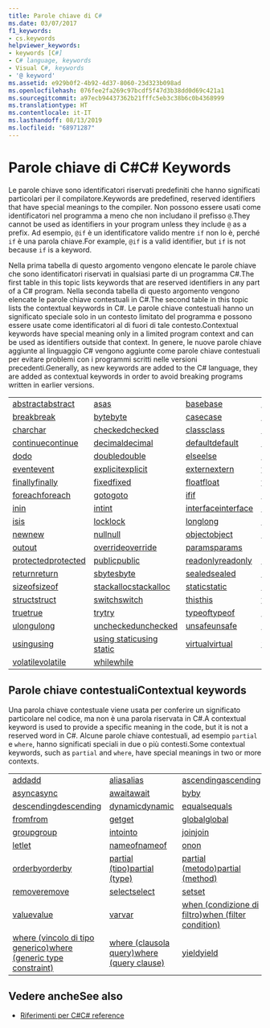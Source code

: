 ```yaml
---
title: Parole chiave di C#
ms.date: 03/07/2017
f1_keywords:
- cs.keywords
helpviewer_keywords:
- keywords [C#]
- C# language, keywords
- Visual C#, keywords
- '@ keyword'
ms.assetid: e929b0f2-4b92-4d37-8060-23d323b098ad
ms.openlocfilehash: 076fee2fa269c97bcdf5f47d3b38dd0d69c421a1
ms.sourcegitcommit: a97ecb94437362b21fffc5eb3c38b6c0b4368999
ms.translationtype: HT
ms.contentlocale: it-IT
ms.lasthandoff: 08/13/2019
ms.locfileid: "68971287"
---
```

# <a name="c-keywords"></a><span data-ttu-id="89158-102">Parole chiave di C#</span><span class="sxs-lookup"><span data-stu-id="89158-102">C# Keywords</span></span>

<span data-ttu-id="89158-103">Le parole chiave sono identificatori riservati predefiniti che hanno significati particolari per il compilatore.</span><span class="sxs-lookup"><span data-stu-id="89158-103">Keywords are predefined, reserved identifiers that have special meanings to the compiler.</span></span> <span data-ttu-id="89158-104">Non possono essere usati come identificatori nel programma a meno che non includano il prefisso `@`.</span><span class="sxs-lookup"><span data-stu-id="89158-104">They cannot be used as identifiers in your program unless they include `@` as a prefix.</span></span> <span data-ttu-id="89158-105">Ad esempio, `@if` è un identificatore valido mentre `if` non lo è, perché `if` è una parola chiave.</span><span class="sxs-lookup"><span data-stu-id="89158-105">For example, `@if` is a valid identifier, but `if` is not because `if` is a keyword.</span></span>  
  
 <span data-ttu-id="89158-106">Nella prima tabella di questo argomento vengono elencate le parole chiave che sono identificatori riservati in qualsiasi parte di un programma C#.</span><span class="sxs-lookup"><span data-stu-id="89158-106">The first table in this topic lists keywords that are reserved identifiers in any part of a C# program.</span></span> <span data-ttu-id="89158-107">Nella seconda tabella di questo argomento vengono elencate le parole chiave contestuali in C#.</span><span class="sxs-lookup"><span data-stu-id="89158-107">The second table in this topic lists the contextual keywords in C#.</span></span> <span data-ttu-id="89158-108">Le parole chiave contestuali hanno un significato speciale solo in un contesto limitato del programma e possono essere usate come identificatori al di fuori di tale contesto.</span><span class="sxs-lookup"><span data-stu-id="89158-108">Contextual keywords have special meaning only in a limited program context and can be used as identifiers outside that context.</span></span> <span data-ttu-id="89158-109">In genere, le nuove parole chiave aggiunte al linguaggio C# vengono aggiunte come parole chiave contestuali per evitare problemi con i programmi scritti nelle versioni precedenti.</span><span class="sxs-lookup"><span data-stu-id="89158-109">Generally, as new keywords are added to the C# language, they are added as contextual keywords in order to avoid breaking programs written in earlier versions.</span></span>  
  
|||||  
|---|---|---|---|  
|[<span data-ttu-id="89158-110">abstract</span><span class="sxs-lookup"><span data-stu-id="89158-110">abstract</span></span>](abstract.md)|[<span data-ttu-id="89158-111">as</span><span class="sxs-lookup"><span data-stu-id="89158-111">as</span></span>](../operators/type-testing-and-conversion-operators.md#as-operator)|[<span data-ttu-id="89158-112">base</span><span class="sxs-lookup"><span data-stu-id="89158-112">base</span></span>](base.md)|[<span data-ttu-id="89158-113">bool</span><span class="sxs-lookup"><span data-stu-id="89158-113">bool</span></span>](bool.md)|  
|[<span data-ttu-id="89158-114">break</span><span class="sxs-lookup"><span data-stu-id="89158-114">break</span></span>](break.md)|[<span data-ttu-id="89158-115">byte</span><span class="sxs-lookup"><span data-stu-id="89158-115">byte</span></span>](../builtin-types/integral-numeric-types.md)|[<span data-ttu-id="89158-116">case</span><span class="sxs-lookup"><span data-stu-id="89158-116">case</span></span>](switch.md)|[<span data-ttu-id="89158-117">catch</span><span class="sxs-lookup"><span data-stu-id="89158-117">catch</span></span>](try-catch.md)|  
|[<span data-ttu-id="89158-118">char</span><span class="sxs-lookup"><span data-stu-id="89158-118">char</span></span>](char.md)|[<span data-ttu-id="89158-119">checked</span><span class="sxs-lookup"><span data-stu-id="89158-119">checked</span></span>](checked.md)|[<span data-ttu-id="89158-120">class</span><span class="sxs-lookup"><span data-stu-id="89158-120">class</span></span>](class.md)|[<span data-ttu-id="89158-121">const</span><span class="sxs-lookup"><span data-stu-id="89158-121">const</span></span>](const.md)|  
|[<span data-ttu-id="89158-122">continue</span><span class="sxs-lookup"><span data-stu-id="89158-122">continue</span></span>](continue.md)|[<span data-ttu-id="89158-123">decimal</span><span class="sxs-lookup"><span data-stu-id="89158-123">decimal</span></span>](../builtin-types/floating-point-numeric-types.md)|[<span data-ttu-id="89158-124">default</span><span class="sxs-lookup"><span data-stu-id="89158-124">default</span></span>](default.md)|[<span data-ttu-id="89158-125">delegate</span><span class="sxs-lookup"><span data-stu-id="89158-125">delegate</span></span>](delegate.md)|  
|[<span data-ttu-id="89158-126">do</span><span class="sxs-lookup"><span data-stu-id="89158-126">do</span></span>](do.md)|[<span data-ttu-id="89158-127">double</span><span class="sxs-lookup"><span data-stu-id="89158-127">double</span></span>](../builtin-types/floating-point-numeric-types.md)|[<span data-ttu-id="89158-128">else</span><span class="sxs-lookup"><span data-stu-id="89158-128">else</span></span>](if-else.md)|[<span data-ttu-id="89158-129">enum</span><span class="sxs-lookup"><span data-stu-id="89158-129">enum</span></span>](enum.md)|  
|[<span data-ttu-id="89158-130">event</span><span class="sxs-lookup"><span data-stu-id="89158-130">event</span></span>](event.md)|[<span data-ttu-id="89158-131">explicit</span><span class="sxs-lookup"><span data-stu-id="89158-131">explicit</span></span>](../operators/user-defined-conversion-operators.md)|[<span data-ttu-id="89158-132">extern</span><span class="sxs-lookup"><span data-stu-id="89158-132">extern</span></span>](extern.md)|[<span data-ttu-id="89158-133">false</span><span class="sxs-lookup"><span data-stu-id="89158-133">false</span></span>](false-literal.md)|  
|[<span data-ttu-id="89158-134">finally</span><span class="sxs-lookup"><span data-stu-id="89158-134">finally</span></span>](try-finally.md)|[<span data-ttu-id="89158-135">fixed</span><span class="sxs-lookup"><span data-stu-id="89158-135">fixed</span></span>](fixed-statement.md)|[<span data-ttu-id="89158-136">float</span><span class="sxs-lookup"><span data-stu-id="89158-136">float</span></span>](../builtin-types/floating-point-numeric-types.md)|[<span data-ttu-id="89158-137">for</span><span class="sxs-lookup"><span data-stu-id="89158-137">for</span></span>](for.md)|  
|[<span data-ttu-id="89158-138">foreach</span><span class="sxs-lookup"><span data-stu-id="89158-138">foreach</span></span>](foreach-in.md)|[<span data-ttu-id="89158-139">goto</span><span class="sxs-lookup"><span data-stu-id="89158-139">goto</span></span>](goto.md)|[<span data-ttu-id="89158-140">if</span><span class="sxs-lookup"><span data-stu-id="89158-140">if</span></span>](if-else.md)|[<span data-ttu-id="89158-141">implicit</span><span class="sxs-lookup"><span data-stu-id="89158-141">implicit</span></span>](../operators/user-defined-conversion-operators.md)|  
|[<span data-ttu-id="89158-142">in</span><span class="sxs-lookup"><span data-stu-id="89158-142">in</span></span>](in.md)|[<span data-ttu-id="89158-143">int</span><span class="sxs-lookup"><span data-stu-id="89158-143">int</span></span>](../builtin-types/integral-numeric-types.md)|[<span data-ttu-id="89158-144">interface</span><span class="sxs-lookup"><span data-stu-id="89158-144">interface</span></span>](interface.md)|[<span data-ttu-id="89158-145">internal</span><span class="sxs-lookup"><span data-stu-id="89158-145">internal</span></span>](internal.md)|
|[<span data-ttu-id="89158-146">is</span><span class="sxs-lookup"><span data-stu-id="89158-146">is</span></span>](is.md)|[<span data-ttu-id="89158-147">lock</span><span class="sxs-lookup"><span data-stu-id="89158-147">lock</span></span>](lock-statement.md)|[<span data-ttu-id="89158-148">long</span><span class="sxs-lookup"><span data-stu-id="89158-148">long</span></span>](../builtin-types/integral-numeric-types.md)|[<span data-ttu-id="89158-149">namespace</span><span class="sxs-lookup"><span data-stu-id="89158-149">namespace</span></span>](namespace.md)|
|[<span data-ttu-id="89158-150">new</span><span class="sxs-lookup"><span data-stu-id="89158-150">new</span></span>](../operators/new-operator.md)|[<span data-ttu-id="89158-151">null</span><span class="sxs-lookup"><span data-stu-id="89158-151">null</span></span>](null.md)|[<span data-ttu-id="89158-152">object</span><span class="sxs-lookup"><span data-stu-id="89158-152">object</span></span>](object.md)|[<span data-ttu-id="89158-153">operator</span><span class="sxs-lookup"><span data-stu-id="89158-153">operator</span></span>](../operators/operator-overloading.md)|
|[<span data-ttu-id="89158-154">out</span><span class="sxs-lookup"><span data-stu-id="89158-154">out</span></span>](out.md)|[<span data-ttu-id="89158-155">override</span><span class="sxs-lookup"><span data-stu-id="89158-155">override</span></span>](override.md)|[<span data-ttu-id="89158-156">params</span><span class="sxs-lookup"><span data-stu-id="89158-156">params</span></span>](params.md)|[<span data-ttu-id="89158-157">private</span><span class="sxs-lookup"><span data-stu-id="89158-157">private</span></span>](private.md)|
|[<span data-ttu-id="89158-158">protected</span><span class="sxs-lookup"><span data-stu-id="89158-158">protected</span></span>](protected.md)|[<span data-ttu-id="89158-159">public</span><span class="sxs-lookup"><span data-stu-id="89158-159">public</span></span>](public.md)|[<span data-ttu-id="89158-160">readonly</span><span class="sxs-lookup"><span data-stu-id="89158-160">readonly</span></span>](readonly.md)|[<span data-ttu-id="89158-161">ref</span><span class="sxs-lookup"><span data-stu-id="89158-161">ref</span></span>](ref.md)|
|[<span data-ttu-id="89158-162">return</span><span class="sxs-lookup"><span data-stu-id="89158-162">return</span></span>](return.md)|[<span data-ttu-id="89158-163">sbyte</span><span class="sxs-lookup"><span data-stu-id="89158-163">sbyte</span></span>](../builtin-types/integral-numeric-types.md)|[<span data-ttu-id="89158-164">sealed</span><span class="sxs-lookup"><span data-stu-id="89158-164">sealed</span></span>](sealed.md)|[<span data-ttu-id="89158-165">short</span><span class="sxs-lookup"><span data-stu-id="89158-165">short</span></span>](../builtin-types/integral-numeric-types.md)||
[<span data-ttu-id="89158-166">sizeof</span><span class="sxs-lookup"><span data-stu-id="89158-166">sizeof</span></span>](../operators/sizeof.md)|[<span data-ttu-id="89158-167">stackalloc</span><span class="sxs-lookup"><span data-stu-id="89158-167">stackalloc</span></span>](../operators/stackalloc.md)|[<span data-ttu-id="89158-168">static</span><span class="sxs-lookup"><span data-stu-id="89158-168">static</span></span>](static.md)|[<span data-ttu-id="89158-169">string</span><span class="sxs-lookup"><span data-stu-id="89158-169">string</span></span>](string.md)|
|[<span data-ttu-id="89158-170">struct</span><span class="sxs-lookup"><span data-stu-id="89158-170">struct</span></span>](struct.md)|[<span data-ttu-id="89158-171">switch</span><span class="sxs-lookup"><span data-stu-id="89158-171">switch</span></span>](switch.md)|[<span data-ttu-id="89158-172">this</span><span class="sxs-lookup"><span data-stu-id="89158-172">this</span></span>](this.md)|[<span data-ttu-id="89158-173">throw</span><span class="sxs-lookup"><span data-stu-id="89158-173">throw</span></span>](throw.md)|
|[<span data-ttu-id="89158-174">true</span><span class="sxs-lookup"><span data-stu-id="89158-174">true</span></span>](true-literal.md)|[<span data-ttu-id="89158-175">try</span><span class="sxs-lookup"><span data-stu-id="89158-175">try</span></span>](try-catch.md)|[<span data-ttu-id="89158-176">typeof</span><span class="sxs-lookup"><span data-stu-id="89158-176">typeof</span></span>](../operators/type-testing-and-conversion-operators.md#typeof-operator)|[<span data-ttu-id="89158-177">uint</span><span class="sxs-lookup"><span data-stu-id="89158-177">uint</span></span>](../builtin-types/integral-numeric-types.md)|
|[<span data-ttu-id="89158-178">ulong</span><span class="sxs-lookup"><span data-stu-id="89158-178">ulong</span></span>](../builtin-types/integral-numeric-types.md)|[<span data-ttu-id="89158-179">unchecked</span><span class="sxs-lookup"><span data-stu-id="89158-179">unchecked</span></span>](unchecked.md)|[<span data-ttu-id="89158-180">unsafe</span><span class="sxs-lookup"><span data-stu-id="89158-180">unsafe</span></span>](unsafe.md)|[<span data-ttu-id="89158-181">ushort</span><span class="sxs-lookup"><span data-stu-id="89158-181">ushort</span></span>](../builtin-types/integral-numeric-types.md)|
|[<span data-ttu-id="89158-182">using</span><span class="sxs-lookup"><span data-stu-id="89158-182">using</span></span>](using.md)|[<span data-ttu-id="89158-183">using static</span><span class="sxs-lookup"><span data-stu-id="89158-183">using static</span></span>](using-static.md)|[<span data-ttu-id="89158-184">virtual</span><span class="sxs-lookup"><span data-stu-id="89158-184">virtual</span></span>](virtual.md)|[<span data-ttu-id="89158-185">void</span><span class="sxs-lookup"><span data-stu-id="89158-185">void</span></span>](void.md)|
|[<span data-ttu-id="89158-186">volatile</span><span class="sxs-lookup"><span data-stu-id="89158-186">volatile</span></span>](volatile.md)|[<span data-ttu-id="89158-187">while</span><span class="sxs-lookup"><span data-stu-id="89158-187">while</span></span>](while.md)|

## <a name="contextual-keywords"></a><span data-ttu-id="89158-188">Parole chiave contestuali</span><span class="sxs-lookup"><span data-stu-id="89158-188">Contextual keywords</span></span>

 <span data-ttu-id="89158-189">Una parola chiave contestuale viene usata per conferire un significato particolare nel codice, ma non è una parola riservata in C#.</span><span class="sxs-lookup"><span data-stu-id="89158-189">A contextual keyword is used to provide a specific meaning in the code, but it is not a reserved word in C#.</span></span> <span data-ttu-id="89158-190">Alcune parole chiave contestuali, ad esempio `partial` e `where`, hanno significati speciali in due o più contesti.</span><span class="sxs-lookup"><span data-stu-id="89158-190">Some contextual keywords, such as `partial` and `where`, have special meanings in two or more contexts.</span></span>  
  
||||  
|---|---|---|  
|[<span data-ttu-id="89158-191">add</span><span class="sxs-lookup"><span data-stu-id="89158-191">add</span></span>](add.md)|[<span data-ttu-id="89158-192">alias</span><span class="sxs-lookup"><span data-stu-id="89158-192">alias</span></span>](extern-alias.md)|[<span data-ttu-id="89158-193">ascending</span><span class="sxs-lookup"><span data-stu-id="89158-193">ascending</span></span>](ascending.md)|
|[<span data-ttu-id="89158-194">async</span><span class="sxs-lookup"><span data-stu-id="89158-194">async</span></span>](async.md)|[<span data-ttu-id="89158-195">await</span><span class="sxs-lookup"><span data-stu-id="89158-195">await</span></span>](await.md)|[<span data-ttu-id="89158-196">by</span><span class="sxs-lookup"><span data-stu-id="89158-196">by</span></span>](by.md)|
|[<span data-ttu-id="89158-197">descending</span><span class="sxs-lookup"><span data-stu-id="89158-197">descending</span></span>](descending.md)|[<span data-ttu-id="89158-198">dynamic</span><span class="sxs-lookup"><span data-stu-id="89158-198">dynamic</span></span>](dynamic.md)|[<span data-ttu-id="89158-199">equals</span><span class="sxs-lookup"><span data-stu-id="89158-199">equals</span></span>](equals.md)|
|[<span data-ttu-id="89158-200">from</span><span class="sxs-lookup"><span data-stu-id="89158-200">from</span></span>](from-clause.md)|[<span data-ttu-id="89158-201">get</span><span class="sxs-lookup"><span data-stu-id="89158-201">get</span></span>](get.md)|[<span data-ttu-id="89158-202">global</span><span class="sxs-lookup"><span data-stu-id="89158-202">global</span></span>](../operators/namespace-alias-qualifier.md)|
|[<span data-ttu-id="89158-203">group</span><span class="sxs-lookup"><span data-stu-id="89158-203">group</span></span>](group-clause.md)|[<span data-ttu-id="89158-204">into</span><span class="sxs-lookup"><span data-stu-id="89158-204">into</span></span>](into.md)|[<span data-ttu-id="89158-205">join</span><span class="sxs-lookup"><span data-stu-id="89158-205">join</span></span>](join-clause.md)|
|[<span data-ttu-id="89158-206">let</span><span class="sxs-lookup"><span data-stu-id="89158-206">let</span></span>](let-clause.md)|[<span data-ttu-id="89158-207">nameof</span><span class="sxs-lookup"><span data-stu-id="89158-207">nameof</span></span>](../operators/nameof.md)|[<span data-ttu-id="89158-208">on</span><span class="sxs-lookup"><span data-stu-id="89158-208">on</span></span>](on.md)|
|[<span data-ttu-id="89158-209">orderby</span><span class="sxs-lookup"><span data-stu-id="89158-209">orderby</span></span>](orderby-clause.md)|[<span data-ttu-id="89158-210">partial (tipo)</span><span class="sxs-lookup"><span data-stu-id="89158-210">partial (type)</span></span>](partial-type.md)|[<span data-ttu-id="89158-211">partial (metodo)</span><span class="sxs-lookup"><span data-stu-id="89158-211">partial (method)</span></span>](partial-method.md)|
|[<span data-ttu-id="89158-212">remove</span><span class="sxs-lookup"><span data-stu-id="89158-212">remove</span></span>](remove.md)|[<span data-ttu-id="89158-213">select</span><span class="sxs-lookup"><span data-stu-id="89158-213">select</span></span>](select-clause.md)|[<span data-ttu-id="89158-214">set</span><span class="sxs-lookup"><span data-stu-id="89158-214">set</span></span>](set.md)|
|[<span data-ttu-id="89158-215">value</span><span class="sxs-lookup"><span data-stu-id="89158-215">value</span></span>](value.md)|[<span data-ttu-id="89158-216">var</span><span class="sxs-lookup"><span data-stu-id="89158-216">var</span></span>](var.md)|[<span data-ttu-id="89158-217">when (condizione di filtro)</span><span class="sxs-lookup"><span data-stu-id="89158-217">when (filter condition)</span></span>](when.md)|
|[<span data-ttu-id="89158-218">where (vincolo di tipo generico)</span><span class="sxs-lookup"><span data-stu-id="89158-218">where (generic type constraint)</span></span>](where-generic-type-constraint.md)|[<span data-ttu-id="89158-219">where (clausola query)</span><span class="sxs-lookup"><span data-stu-id="89158-219">where (query clause)</span></span>](where-clause.md)|[<span data-ttu-id="89158-220">yield</span><span class="sxs-lookup"><span data-stu-id="89158-220">yield</span></span>](yield.md)|
  
## <a name="see-also"></a><span data-ttu-id="89158-221">Vedere anche</span><span class="sxs-lookup"><span data-stu-id="89158-221">See also</span></span>

- [<span data-ttu-id="89158-222">Riferimenti per C#</span><span class="sxs-lookup"><span data-stu-id="89158-222">C# reference</span></span>](../index.md)
